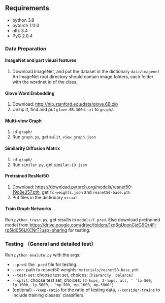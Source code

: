 ## Requirements

* python 3.8
* pytorch 1.11.0
* nltk 3.4
* PyG 2.0.4

### Data Preparation
#### ImageNet and part visual features 

1. Download ImageNet, and put the dataset in the dictionary `data/imagenet`
An ImageNet root directory should contain image folders, each folder with the wordnet id of the class.

#### Glove Word Embedding
1. Download: http://nlp.stanford.edu/data/glove.6B.zip
2. Unzip it, find and put `glove.6B.300d.txt` to `graph/`.

#### Multi-view Graph
1. `cd graph/`
2. Run `graph.py`, get `mulit_view_graph.json`

#### Similarity Diffusion Matrix
1. `cd graph/`
2. Run `similar.py`, get `similar-10.json`

#### Pretrained ResNet50
1. Download: https://download.pytorch.org/models/resnet50-19c8e357.pth, get `fc-weights.json` and `resnet50-base.pth`
2. Put files in the dictionary `visual`

#### Train Graph Networks
Run `python train.py`, get results in `models/f.pred`. Else download pretrained model from https://drive.google.com/drive/folders/1xq6gUnonGjdG9Qr4F-rp5ld056LKCNrT?usp=sharing for testing.

### Testing （General and detailed test）
Run `python evalute.py` with the args:

* `--pred`: the `.pred` file for testing. 
* `--cnn`: path to resnet50 weights: `materials/resnet50-base.pth`
* `--test-set`: choose test set, choices: `[hierarchy, balance]`
* `--split`: choose test set, choices: `[2-hops, 3-hops, all, '
                                       'lp-500, lp-1000, lp-5000,'
                                       'mp-500, mp-1000, mp-5000']`
* (optional) `--keep-ratio` for the ratio of testing data, `--consider-trains` to include training classes' classifiers.
